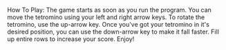 How To Play: The game starts as soon as you run the program. You can move the tetromino using your left and right arrow keys. To rotate the tetromino, use the up-arrow key. Once you've got your tetromino in it's desired position, you can use the down-arrow key to make it fall faster. Fill up entire rows to increase your score. Enjoy!
